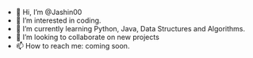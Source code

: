 - 👋 Hi, I’m @Jashin00
- 👀 I’m interested in coding.
- 🌱 I’m currently learning Python, Java, Data Structures and Algorithms.
- 💞️ I’m looking to collaborate on new projects
- 📫 How to reach me: coming soon.

<!---
Jashin00/Jashin00 is a ✨ special ✨ repository because its `README.md` (this file) appears on your GitHub profile.
You can click the Preview link to take a look at your changes.
--->
